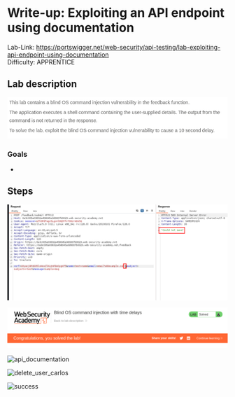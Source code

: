 # Write-up: Exploiting an API endpoint using documentation

Lab-Link: <https://portswigger.net/web-security/api-testing/lab-exploiting-api-endpoint-using-documentation>  
Difficulty: APPRENTICE  
  

## Lab description

![lab_description](img/1.png)

### Goals

- 

## Steps



![user_patch_req_captured](img/3.png)
 

![options_packet](img/5.png)

![api_documentation](img/6.png)

![delete_user_carlos](img/7.png)


![success](img/8.png)
